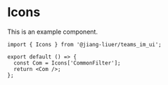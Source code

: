 # Icons

This is an example component.

```tsx
import { Icons } from '@jiang-liuer/teams_im_ui';

export default () => {
  const Com = Icons['CommonFilter'];
  return <Com />;
};
```

<API id="Icons"></API>
